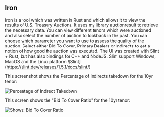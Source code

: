 ## Iron

Iron is a tool which was written in Rust and which allows it to view the results of U.S. Treasury Auctions. It uses my library auctionresult to retrieve the necessary data. You can view different tenors which were auctioned and also select the number of auction to lookback in the past. You can choose which parameter you want to use to assess the quality of the auction. Select either Bid To Cover, Primary Dealers or Indirects to get a notion of how good the auction was executed. The UI was created with Slint + Rust, but has also bindings for C++ and NodeJS. Slint support Windows, MacOS and the Linux platform ![Slint] (https://slint.dev/releases/1.5.1/docs/slint/)

This screenshot shows the Percentage of Indirects takedown for the 10yr tenor:

![Percentage of Indirect Takedown](https://github.com/foxkill/iron/assets/7531860/82afca95-40d2-4d01-a782-8e24a45e2710)

This screen shows the "Bid To Cover Ratio" for the 10yr tenor:

![Shows: Bid To Cover Ratio](https://github.com/foxkill/iron/assets/7531860/bc1bb21f-2dd8-4954-9203-7a7950bc60f3)


